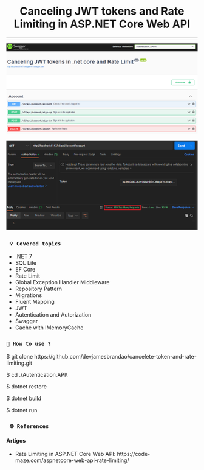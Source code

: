<h1 align="center"><strong>Canceling JWT tokens and Rate Limiting in ASP.NET Core Web API</strong></h1>

<hr/>

<p align="center">
    <img src="/Img/Canceling-tokens.png" alt="Application's swagger" title="Application's swagger">
</p> 

<p align="center">
    <img src="/Img/too-many.png" alt="Too many requests" title="Too many requests">
</p> 

### ` 💡 Covered topics`
* .NET 7
* SQL Lite
* EF Core
* Rate Limit
* Global Exception Handler Middleware
* Repository Pattern
* Migrations
* Fluent Mapping
* JWT
* Autentication and Autorization
* Swagger
* Cache with IMemoryCache

### `🔎 How to use ?`

<p>$ git clone https://github.com/devjamesbrandao/cancelete-token-and-rate-limiting.git</p>

<p>$ cd .\Autentication.API\</p>

<p>$ dotnet restore</p>

<p>$ dotnet build</p>

<p>$ dotnet run</p>

### ` 🌐 References`

#### Artigos
- <p> Rate Limiting in ASP.NET Core Web API: https://code-maze.com/aspnetcore-web-api-rate-limiting/</p>


